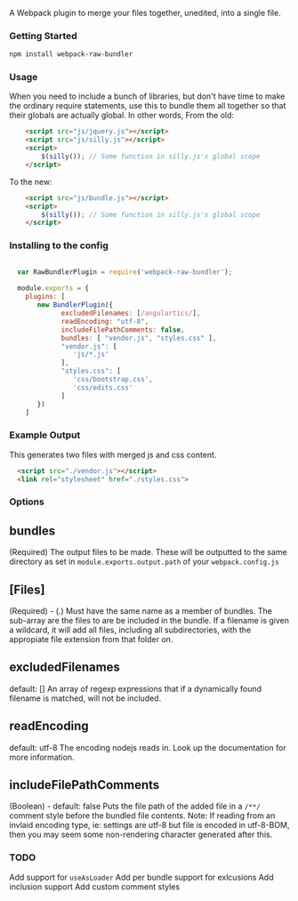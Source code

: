 A Webpack plugin to merge your files together, unedited, into a single file.

### Getting Started

```bash
npm install webpack-raw-bundler
```

### Usage

When you need to include a bunch of libraries, but don't have time to make the ordinary require statements, use this to bundle them all together so that their globals are actually global.
In other words, From the old:
``` html
	<script src="js/jquery.js"></script>
	<script src="js/silly.js"></script>
	<script>
		$(silly()); // Some function in silly.js's global scope
	</script>
```
To the new:
``` html
	<script src="js/bundle.js"></script>
	<script>
		$(silly()); // Some function in silly.js's global scope
	</script>
```


### Installing to the config
``` javascript

  var RawBundlerPlugin = require('webpack-raw-bundler');
  
  module.exports = {
    plugins: [
       new BundlerPlugin({
             excludedFilenames: [/angulartics/],
             readEncoding: "utf-8",
             includeFilePathComments: false,
             bundles: [ "vendor.js", "styles.css" ],
             "vendor.js": [
				'js/*.js'
             ],
			 "styles.css": [
			 	'css/bootstrap.css',
				'css/edits.css'
			 ]
       })
    ]

```
### Example Output

This generates two files with merged js and css content.

``` html
  <script src="./vendor.js"></script>
  <link rel="stylesheet" href="./styles.css">
```

### Options

## bundles 
(Required)
The output files to be made. These will be outputted to the same directory as set in `module.exports.output.path` of your `webpack.config.js`

## [Files] 
(Required) - (*.*)
Must have the same name as a member of bundles. The sub-array are the files to are be included in the bundle. 
If a filename is given a wildcard, it will add all files, including all subdirectories, with the appropiate file extension from that folder on.

## excludedFilenames
default: []
An array of regexp expressions that if a dynamically found filename is matched, will not be included.

## readEncoding
default: utf-8
The encoding nodejs reads in. Look up the documentation for more information.

## includeFilePathComments
(Boolean) - default: false 
Puts the file path of the added file in a `/**/` comment style before the bundled file contents.
Note: If reading from an invlaid encoding type, ie: settings are utf-8 but file is encoded in utf-8-BOM, then you may seem some non-rendering character generated after this.

### TODO
Add support for `useAsLoader`
Add per bundle support for exlcusions
Add inclusion support 
Add custom comment styles 
